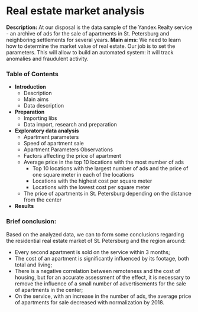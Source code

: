 # Real estate market analysis
**Description:** At our disposal is the data sample of the Yandex.Realty service - an archive of ads for the sale of apartments in St. Petersburg and neighboring settlements for several years. 
**Main aims:** We need to learn how to determine the market value of real estate. Our job is to set the parameters. This will allow to build an automated system: it will track anomalies and fraudulent activity.

### Table of Contents

- **Introduction**
  - Description
  - Main aims
  - Data description
- **Preparation**
  - Importing libs
  - Data import, research and preparation
- **Exploratory data analysis**
  - Apartment parameters
  - Speed of apartment sale
  - Apartment Parameters Observations
  - Factors affecting the price of apartment
  - Average price in the top 10 locations with the most number of ads
    - Top 10 locations with the largest number of ads and the price of one square meter in each of the locations
    - Locations with the highest cost per square meter
    - Locations with the lowest cost per square meter
  - The price of apartments in St. Petersburg depending on the distance from the center
- **Results**

### Brief conclusion:
Based on the analyzed data, we can to form some conclusions regarding the residential real estate market of St. Petersburg and the region around:
* Every second apartment is sold on the service within 3 months;
* The cost of an apartment is significantly influenced by its footage, both total and living;
* There is a negative correlation between remoteness and the cost of housing, but for an accurate assessment of the effect, it is necessary to remove the influence of a small number of advertisements for the sale of apartments in the center;
* On the service, with an increase in the number of ads, the average price of apartments for sale decreased with normalization by 2018.
